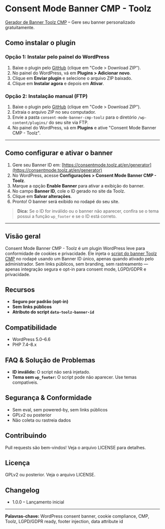 
# Consent Mode Banner CMP - Toolz

[Gerador de Banner Toolz CMP](https://consentmode.toolz.at/en/generator) – Gere seu banner personalizado gratuitamente.

## Como instalar o plugin

### Opção 1: Instalar pelo painel do WordPress
1. Baixe o plugin pelo [GitHub](https://github.com/Toolz-at/consent-mode-banner-cmp-toolz) (clique em "Code > Download ZIP").
2. No painel do WordPress, vá em **Plugins > Adicionar novo**.
3. Clique em **Enviar plugin** e selecione o arquivo ZIP baixado.
4. Clique em **Instalar agora** e depois em **Ativar**.

### Opção 2: Instalação manual (FTP)
1. Baixe o plugin pelo [GitHub](https://github.com/Toolz-at/consent-mode-banner-cmp-toolz) (clique em "Code > Download ZIP").
2. Extraia o arquivo ZIP no seu computador.
3. Envie a pasta `consent-mode-banner-cmp-toolz` para o diretório `/wp-content/plugins/` do seu site via FTP.
4. No painel do WordPress, vá em **Plugins** e ative "Consent Mode Banner CMP - Toolz".

---

## Como configurar e ativar o banner

1. Gere seu Banner ID em: [https://consentmode.toolz.at/en/generator](https://consentmode.toolz.at/en/generator)
2. No WordPress, acesse **Configurações > Consent Mode Banner CMP - Toolz**.
3. Marque a opção **Enable Banner** para ativar a exibição do banner.
4. No campo **Banner ID**, cole o ID gerado no site da Toolz.
5. Clique em **Salvar alterações**.
6. Pronto! O banner será exibido no rodapé do seu site.

> **Dica:** Se o ID for inválido ou o banner não aparecer, confira se o tema possui a função `wp_footer` e se o ID está correto.

---

## Visão geral

Consent Mode Banner CMP - Toolz é um plugin WordPress leve para conformidade de cookies e privacidade. Ele injeta o [script do banner Toolz CMP](https://cdn.toolz.at/banner-cmp.js) no rodapé usando um Banner ID único, apenas quando ativado pelo administrador. Sem links públicos, sem branding, sem rastreamento — apenas integração segura e opt-in para consent mode, LGPD/GDPR e privacidade.

## Recursos

- **Seguro por padrão (opt-in)**
- **Sem links públicos**
- **Atributo do script `data-toolz-banner-id`**

## Compatibilidade

- WordPress 5.0–6.6
- PHP 7.4–8.x

## FAQ & Solução de Problemas

- **ID inválido:** O script não será injetado.
- **Tema sem `wp_footer`:** O script pode não aparecer. Use temas compatíveis.

## Segurança & Conformidade

- Sem eval, sem powered-by, sem links públicos
- GPLv2 ou posterior
- Não coleta ou rastreia dados

## Contribuindo

Pull requests são bem-vindos! Veja o arquivo LICENSE para detalhes.

## Licença

GPLv2 ou posterior. Veja o arquivo LICENSE.

## Changelog

- 1.0.0 – Lançamento inicial

---

**Palavras-chave:** WordPress consent banner, cookie compliance, CMP, Toolz, LGPD/GDPR ready, footer injection, data attribute id
